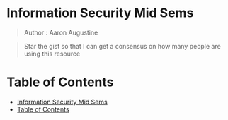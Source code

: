#  Information Security Mid Sems
> Author : Aaron Augustine

> Star the gist so that I can get a consensus on how many people are using this resource

# Table of Contents
- [Information Security Mid Sems](#information-security-mid-sems)
- [Table of Contents](#table-of-contents)
